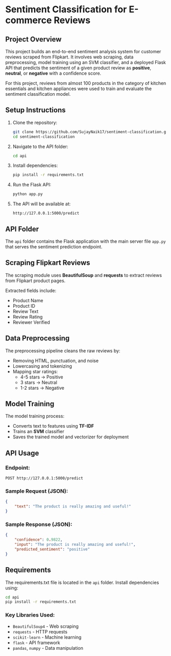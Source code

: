 # Sentiment Classification for E-commerce Reviews

## Project Overview

This project builds an end-to-end sentiment analysis system for customer reviews scraped from Flipkart. It involves web scraping, data preprocessing, model training using an SVM classifier, and a deployed Flask API that predicts the sentiment of a given product review as **positive**, **neutral**, or **negative** with a confidence score.

For this project, reviews from almost 100 products in the category of kitchen essentials and kitchen appliances were used to train and evaluate the sentiment classification model.

## Setup Instructions

1. Clone the repository:
   ```bash
   git clone https://github.com/SujayNaik17/sentiment-classification.git
   cd sentiment-classification
   ```

2. Navigate to the API folder:
   ```bash
   cd api
   ```

3. Install dependencies:
   ```bash
   pip install -r requirements.txt
   ```

4. Run the Flask API:
   ```bash
   python app.py
   ```

5. The API will be available at:
   ```
   http://127.0.0.1:5000/predict
   ```

## API Folder

The `api` folder contains the Flask application with the main server file `app.py` that serves the sentiment prediction endpoint.

## Scraping Flipkart Reviews

The scraping module uses **BeautifulSoup** and **requests** to extract reviews from Flipkart product pages.

Extracted fields include:
* Product Name
* Product ID
* Review Text
* Review Rating
* Reviewer Verified


## Data Preprocessing

The preprocessing pipeline cleans the raw reviews by:
* Removing HTML, punctuation, and noise
* Lowercasing and tokenizing
* Mapping star ratings:
  * 4-5 stars → Positive
  * 3 stars → Neutral
  * 1-2 stars → Negative

## Model Training

The model training process:
* Converts text to features using **TF-IDF**
* Trains an **SVM** classifier
* Saves the trained model and vectorizer for deployment

## API Usage

### Endpoint:
```
POST http://127.0.0.1:5000/predict
```

### Sample Request (JSON):
```json
{
    "text": "The product is really amazing and useful!"
}
```

### Sample Response (JSON):
```json
{
    "confidence": 0.9822,
    "input": "The product is really amazing and useful!",
    "predicted_sentiment": "positive"
}
```

## Requirements

The requirements.txt file is located in the `api` folder. Install dependencies using:
```bash
cd api
pip install -r requirements.txt
```

### Key Libraries Used:
* `BeautifulSoup4` - Web scraping
* `requests` - HTTP requests
* `scikit-learn` - Machine learning
* `flask` - API framework
* `pandas`, `numpy` - Data manipulation
